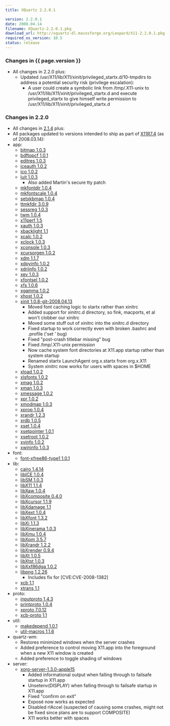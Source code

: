 ```yaml
---
title: XQuartz 2.2.0.1

version: 2.2.0.1
date: 2008.04.14
filename: XQuartz-2.2.0.1.pkg
download_url: http://xquartz-dl.macosforge.org/Leopard/X11-2.2.0.1.pkg
required_os_version: 10.5
status: release
---
```


### Changes in {{ page.version }} ###
  * All changes in 2.2.0 plus:
    * Updated /usr/X11/lib/X11/xinit/privileged_startx.d/10-tmpdirs to address a potential security risk (privilege escalation):
      * A user could create a symbolic link from /tmp/.X11-unix to /usr/X11/lib/X11/xinit/privileged_startx.d and execute privileged_startx to give himself write permission to /usr/X11/lib/X11/xinit/privileged_startx.d

### Changes in 2.2.0 ###
  * All changes in [2.1.4](XQuartz-2.1.4.html) plus:
  * All packages updated to versions intended to ship as part of [X11R7.4](http://www.x.org/wiki/Releases/7.4) (as of 2008.03.14):
  * app:
    * [bitmap 1.0.3](http://lists.freedesktop.org/archives/xorg-announce/2007-January/000243.html)
    * [bdftopcf 1.0.1](http://lists.freedesktop.org/archives/xorg-announce/2007-April/000298.html)
    * [editres 1.0.3](http://lists.freedesktop.org/archives/xorg-announce/2007-January/000244.html)
    * [iceauth 1.0.2](http://lists.freedesktop.org/archives/xorg-announce/2007-July/000328.html)
    * [ico 1.0.2](http://lists.freedesktop.org/archives/xorg-announce/2007-July/000326.html)
    * [luit 1.0.3](http://lists.freedesktop.org/archives/xorg-announce/2008-January/000446.html)
      * Also added Martin's secure tty patch
    * [mkfontdir 1.0.4](http://lists.freedesktop.org/archives/xorg-announce/2008-March/000466.html)
    * [mkfontscale 1.0.4](http://lists.freedesktop.org/archives/xorg-announce/2008-March/000465.html)
    * [setxkbmap 1.0.4](http://lists.freedesktop.org/archives/xorg-announce/2007-July/000327.html)
    * [ttmkfdir 3.0.9](http://gentoo-portage.com/x11-apps/ttmkfdir)
    * [sessreg 1.0.3](http://lists.freedesktop.org/archives/xorg-announce/2007-August/000352.html)
    * [twm 1.0.4](http://lists.freedesktop.org/archives/xorg-announce/2008-March/000467.html)
    * [x11perf 1.5](http://lists.freedesktop.org/archives/xorg-announce/2008-March/000477.html)
    * [xauth 1.0.3](http://lists.freedesktop.org/archives/xorg-announce/2008-March/000468.html)
    * [xbacklight 1.1](http://lists.freedesktop.org/archives/xorg-announce/2007-June/000310.html)
    * [xcalc 1.0.2](http://lists.freedesktop.org/archives/xorg-announce/2007-August/000359.html)
    * [xclock 1.0.3](http://lists.freedesktop.org/archives/xorg-announce/2007-August/000333.html)
    * [xconsole 1.0.3](http://lists.freedesktop.org/archives/xorg-announce/2007-August/000358.html)
    * [xcursorgen 1.0.2](http://lists.freedesktop.org/archives/xorg-announce/2007-August/000356.html)
    * [xdm 1.1.7](http://lists.freedesktop.org/archives/xorg-announce/2008-March/000478.html)
    * [xdpyinfo 1.0.2](http://lists.freedesktop.org/archives/xorg/2007-March/022676.html)
    * [xdriinfo 1.0.2](http://lists.freedesktop.org/archives/xorg-announce/2007-August/000354.html)
    * [xev 1.0.3](http://lists.freedesktop.org/archives/xorg-announce/2008-March/000479.html)
    * [xfontsel 1.0.2](http://lists.freedesktop.org/archives/xorg-announce/2007-February/000250.html)
    * [xfs 1.0.6](http://lists.freedesktop.org/archives/xorg-announce/2008-March/000459.html)
    * [xgamma 1.0.2](http://lists.freedesktop.org/archives/xorg-announce/2007-August/000335.html)
    * [xhost 1.0.2](http://lists.freedesktop.org/archives/xorg-announce/2007-July/000325.html)
    * [xinit 1.0.8-git-2008.04.13](http://cgit.freedesktop.org/xorg/app/xinit/log/?h=5ef443bb6bff0a03ee00105d9bf95bc3f6f82b11)
      * Moved font caching logic to startx rather than xinitrc
      * Added support for xinitrc.d directory, so fink, macports, et al won't clobber our xinitrc
      * Moved some stuff out of xinitrc into the xinitrc.d directory
      * Fixed startup to work correctly even with broken .bashrc and .profile ('set <blah>' bug)
      * Fixed "post-crash titlebar missing" bug
      * Fixed /tmp/.X11-unix permission
      * Now cache system font directories at X11.app startup rather than system startup
      * Renamed startx LaunchAgent org.x.startx from org.x.X11
      * System xinitrc now works for users with spaces in $HOME
    * [xload 1.0.2](http://lists.freedesktop.org/archives/xorg-announce/2007-March/000279.html)
    * [xlsfonts 1.0.2](http://lists.freedesktop.org/archives/xorg-announce/2007-February/000251.html)
    * [xmag 1.0.2](http://lists.freedesktop.org/archives/xorg-announce/2007-August/000347.html)
    * [xman 1.0.3](http://lists.freedesktop.org/archives/xorg-announce/2007-August/000344.html)
    * [xmessage 1.0.2](http://lists.freedesktop.org/archives/xorg-announce/2007-August/000339.html)
    * [xpr 1.0.2](http://lists.freedesktop.org/archives/xorg-announce/2007-January/000248.html)
    * [xmodmap 1.0.3](http://lists.freedesktop.org/archives/xorg-announce/2007-August/000334.html)
    * [xprop 1.0.4](http://lists.freedesktop.org/archives/xorg-announce/2008-March/000480.html)
    * [xrandr 1.2.3](http://lists.freedesktop.org/archives/xorg-announce/2008-March/000475.html)
    * [xrdb 1.0.5](http://lists.freedesktop.org/archives/xorg-announce/2008-March/000473.html)
    * [xset 1.0.4](http://lists.freedesktop.org/archives/xorg-announce/2008-March/000474.html)
    * [xsetpointer 1.0.1](http://lists.freedesktop.org/archives/xorg-announce/2006-November/000150.html)
    * [xsetroot 1.0.2](http://lists.freedesktop.org/archives/xorg-announce/2007-August/000338.html)
    * [xvinfo 1.0.2](http://lists.freedesktop.org/archives/xorg-announce/2007-August/000349.html)
    * [xwininfo 1.0.3](http://lists.freedesktop.org/archives/xorg-announce/2007-August/000365.html)
  * font:
    * [font-xfree86-type1 1.0.1](http://lists.freedesktop.org/archives/xorg-announce/2008-March/000460.html)
  * lib:
    * [cairo 1.4.14](http://lists.freedesktop.org/archives/cairo-announce/2008-January/000076.html)
    * [libICE 1.0.4](http://lists.freedesktop.org/archives/xorg-announce/2007-August/000355.html)
    * [libSM 1.0.3](http://lists.freedesktop.org/archives/xorg-announce/2007-May/000304.html)
    * [libX11 1.1.4](http://lists.freedesktop.org/archives/xorg-announce/2008-March/000464.html)
    * [libXaw 1.0.4](http://lists.freedesktop.org/archives/xorg-announce/2007-August/000360.html)
    * [libXcomposite 0.4.0](http://lists.freedesktop.org/archives/xorg-announce/2007-July/000320.html)
    * [libXcursor 1.1.9](http://lists.freedesktop.org/archives/xorg-announce/2007-August/000364.html)
    * [libXdamage 1.1](http://lists.freedesktop.org/archives/xorg-announce/2007-January/000237.html)
    * [libXext 1.0.4](http://lists.freedesktop.org/archives/xorg-announce/2008-February/000452.html)
    * [libXfont 1.3.2](http://lists.freedesktop.org/archives/xorg-announce/2008-March/000455.html)
    * [libXi 1.1.3](http://lists.freedesktop.org/archives/xorg-announce/2007-September/000384.html)
    * [libXinerama 1.0.3](http://lists.freedesktop.org/archives/xorg-announce/2008-March/000463.html)
    * [libXmu 1.0.4](http://lists.freedesktop.org/archives/xorg-announce/2008-January/000440.html)
    * [libXpm 3.5.7](http://lists.freedesktop.org/archives/xorg-announce/2007-August/000362.html)
    * [libXrandr 1.2.2](http://lists.freedesktop.org/archives/xorg-announce/2007-September/000379.html)
    * [libXrender 0.9.4](http://lists.freedesktop.org/archives/xorg-announce/2007-September/000386.html)
    * [libXt 1.0.5](http://lists.freedesktop.org/archives/xorg-announce/2007-January/000247.html)
    * [libXtst 1.0.3](http://lists.freedesktop.org/archives/xorg-announce/2007-August/000353.html)
    * [libXxf86dga 1.0.2](http://lists.freedesktop.org/archives/xorg-announce/2007-September/000382.html)
    * [libpng 1.2.26](http://www.libpng.org)
      * Includes fix for [CVE:CVE-2008-1382]
    * [xcb 1.1](http://lists.freedesktop.org/archives/xorg-announce/2007-November/000422.html)
    * [xtrans 1.1](http://lists.freedesktop.org/archives/xorg-announce/2008-March/000454.html)
  * proto:
    * [inputproto 1.4.3](http://lists.freedesktop.org/archives/xorg-announce/2008-March/000456.html)
    * [printproto 1.0.4](http://lists.freedesktop.org/archives/xorg-announce/2008-March/000471.html)
    * [xproto 7.0.12](http://lists.freedesktop.org/archives/xorg-announce/2008-March/000457.html)
    * [xcb-proto 1.1](http://lists.freedesktop.org/archives/xorg-announce/2007-November/000422.html)
  * util:
    * [makedepend 1.0.1](http://lists.freedesktop.org/archives/xorg-announce/2007-March/000277.html)
    * [util-macros 1.1.6](http://lists.freedesktop.org/archives/xorg-announce/2008-March/000453.html)
  * quartz-wm:
    * Restores minimized windows when the server crashes
    * Added preference to control moving X11.app into the foreground when a new X11 window is created
    * Added preference to toggle shading of windows
  * server:
    * [xorg-server-1.3.0-apple15](https://github.com/XQuartz/xorg-server/commits/68bb258fcaa59479f39eafab9c4b2bed37a553de)
      * Added informational output when falling through to failsafe startup in X11.app
      * Unsetenv(DISPLAY) when falling through to failsafe startup in X11.app
      * Fixed "confirm on exit"
      * Exposé now works as expected
      * Disabled rlAccel (suspected of causing some crashes, might not be fixed since plans are to support COMPOSITE)
      * X11 works better with spaces
